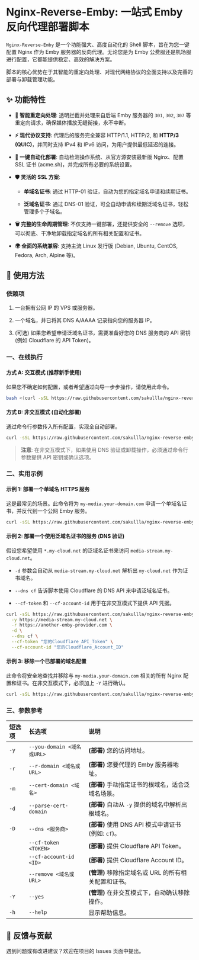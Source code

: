 # Nginx-Reverse-Emby: 一站式 Emby 反向代理部署脚本

`Nginx-Reverse-Emby` 是一个功能强大、高度自动化的 Shell 脚本，旨在为您一键配置 Nginx 作为 Emby 服务器的反向代理。无论您是为 Emby 公费服还是机场服进行配置，它都能提供稳定、高效的解决方案。

脚本的核心优势在于其智能的重定向处理、对现代网络协议的全面支持以及完善的部署与卸载管理功能。

## ✨ 功能特性

* **🔄 智能重定向处理**: 透明拦截并处理来自后端 Emby 服务器的 `301`, `302`, `307` 等重定向请求，确保媒体播放无缝衔接，永不中断。

* **⚡️ 现代协议支持**: 代理后的服务完全兼容 HTTP/1.1, HTTP/2, 和 **HTTP/3 (QUIC)**，并同时支持 IPv4 和 IPv6 访问，为用户提供最低延迟的连接。

* **🚀 一键自动化部署**: 自动检测操作系统、从官方源安装最新版 Nginx、配置 SSL 证书 (acme.sh)，并完成所有必要的系统设置。

* **🛡️ 灵活的 SSL 方案**:

    * **单域名证书**: 通过 HTTP-01 验证，自动为您的指定域名申请和续期证书。

    * **泛域名证书**: 通过 DNS-01 验证，可全自动申请和续期泛域名证书，轻松管理多个子域名。

* **🗑️ 完整的生命周期管理**: 不仅支持一键部署，还提供安全的 `--remove` 选项，可以彻底、干净地卸载指定域名的所有相关配置和证书。

* **🌍 全面的系统兼容**: 支持主流 Linux 发行版 (Debian, Ubuntu, CentOS, Fedora, Arch, Alpine 等)。

## 🚀 使用方法

### 依赖项

1. 一台拥有公网 IP 的 VPS 或服务器。

2. 一个域名，并已将其 DNS A/AAAA 记录指向您的服务器 IP。

3. (可选) 如果您希望申请泛域名证书，需要准备好您的 DNS 服务商的 API 密钥 (例如 Cloudflare 的 API Token)。

### 一、在线执行

#### 方式 A: 交互模式 (推荐新手使用)

如果您不确定如何配置，或者希望通过向导一步步操作，请使用此命令。

```bash
bash <(curl -sSL https://raw.githubusercontent.com/sakullla/nginx-reverse-emby/main/deploy.sh)
```

#### 方式 B: 非交互模式 (自动化部署)

通过命令行参数传入所有配置，实现全自动部署。

```bash
curl -sSL https://raw.githubusercontent.com/sakullla/nginx-reverse-emby/main/deploy.sh | bash -s -- [选项]
```

> **注意**: 在非交互模式下，如果使用 DNS 验证或卸载操作，必须通过命令行参数提供 API 密钥或确认选项。

### 二、实用示例

#### 示例 1: 部署一个单域名 HTTPS 服务

这是最常见的场景。此命令将为 `my-media.your-domain.com` 申请一个单域名证书，并反代到一个公网 Emby 服务。

```bash
curl -sSL https://raw.githubusercontent.com/sakullla/nginx-reverse-emby/main/deploy.sh | bash -s -- -y https://my-media.your-domain.com -r https://shared-emby.server.com
```

#### 示例 2: 部署一个使用泛域名证书的服务 (DNS 验证)

假设您希望使用 `*.my-cloud.net` 的泛域名证书来访问 `media-stream.my-cloud.net`。

* `-d` 参数会自动从 `media-stream.my-cloud.net` 解析出 `my-cloud.net` 作为证书域名。

* `--dns cf` 告诉脚本使用 Cloudflare 的 DNS API 来申请泛域名证书。

* `--cf-token` 和 `--cf-account-id` 用于在非交互模式下提供 API 凭据。

```bash
curl -sSL https://raw.githubusercontent.com/sakullla/nginx-reverse-emby/main/deploy.sh | bash -s -- \
  -y https://media-stream.my-cloud.net \
  -r https://another-emby-provider.com \
  -d \
  --dns cf \
  --cf-token "您的Cloudflare_API_Token" \
  --cf-account-id "您的Cloudflare_Account_ID"
```

#### 示例 3: 移除一个已部署的域名配置

此命令将安全地查找并移除与 `my-media.your-domain.com` 相关的所有 Nginx 配置和证书。在非交互模式下，必须加上 `-Y` 进行确认。

```bash
curl -sSL https://raw.githubusercontent.com/sakullla/nginx-reverse-emby/main/deploy.sh | bash -s -- --remove [https://my-media.your-domain.com](https://my-media.your-domain.com) --yes
```

### 三、参数参考

| 短选项 | 长选项 | 说明 |
| :--- | :--- | :--- |
| `-y` | `--you-domain <域名或URL>` | **(部署)** 您的访问地址。 |
| `-r` | `--r-domain <域名或URL>` | **(部署)** 您要代理的 Emby 服务器地址。 |
| `-m` | `--cert-domain <域名>` | **(部署)** 手动指定证书的根域名，适合泛域名场景。 |
| `-d` | `--parse-cert-domain` | **(部署)** 自动从 `-y` 提供的域名中解析出根域名。 |
| `-D` | `--dns <服务商>` | **(部署)** 使用 DNS API 模式申请证书 (例如: `cf`)。 |
|      | `--cf-token <TOKEN>` | **(部署)** 提供 Cloudflare API Token。 |
|      | `--cf-account-id <ID>` | **(部署)** 提供 Cloudflare Account ID。 |
|      | `--remove <域名或URL>` | **(管理)** 移除指定域名或 URL 的所有相关配置和证书。 |
| `-Y` | `--yes` | **(管理)** 在非交互模式下，自动确认移除操作。 |
| `-h` | `--help` | 显示帮助信息。 |

## 💬 反馈与贡献

遇到问题或有改进建议？欢迎在项目的 Issues 页面中提出。
